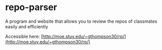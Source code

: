 # repo-parser
A program and website that allows you to review the repos of classmates easily and efficiently

Accessible here:
[http://moe.stuy.edu/~gthompson30/rp/](http://moe.stuy.edu/~gthompson30/rp/)
